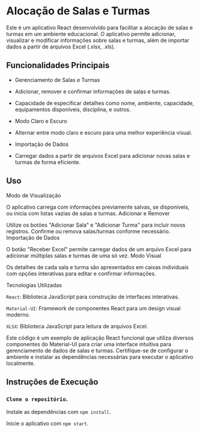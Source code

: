 # Alocação de Salas e Turmas

Este é um aplicativo React desenvolvido para facilitar a alocação de salas e turmas em um ambiente educacional. O aplicativo permite adicionar, visualizar e modificar informações sobre salas e turmas, além de importar dados a partir de arquivos Excel (.xlsx, .xls).

## Funcionalidades Principais

- Gerenciamento de Salas e Turmas

- Adicionar, remover e confirmar informações de salas e turmas.

- Capacidade de especificar detalhes como nome, ambiente, capacidade, equipamentos disponíveis, disciplina, e outros.

- Modo Claro e Escuro

- Alternar entre modo claro e escuro para uma melhor experiência visual.

- Importação de Dados

- Carregar dados a partir de arquivos Excel para adicionar novas salas e turmas de forma eficiente.
## Uso
Modo de Visualização

O aplicativo carrega com informações previamente salvas, se disponíveis, ou inicia com listas vazias de salas e turmas.
Adicionar e Remover

Utilize os botões "Adicionar Sala" e "Adicionar Turma" para incluir novos registros.
Confirme ou remova salas/turmas conforme necessário.
Importação de Dados

O botão "Receber Excel" permite carregar dados de um arquivo Excel para adicionar múltiplas salas e turmas de uma só vez.
Modo Visual

Os detalhes de cada sala e turma são apresentados em caixas individuais com opções interativas para editar e confirmar informações.

Tecnologias Utilizadas

`React`: Biblioteca JavaScript para construção de interfaces interativas.

`Material-UI`: Framework de componentes React para um design visual moderno.

`XLSX`: Biblioteca JavaScript para leitura de arquivos Excel.

Este código é um exemplo de aplicação React funcional que utiliza diversos componentes do Material-UI para criar uma interface intuitiva para gerenciamento de dados de salas e turmas. Certifique-se de configurar o ambiente e instalar as dependências necessárias para executar o aplicativo localmente.

## Instruções de Execução

### `Clone o repositório`.
Instale as dependências com `npm install`.

Inicie o aplicativo com `npm start`.




